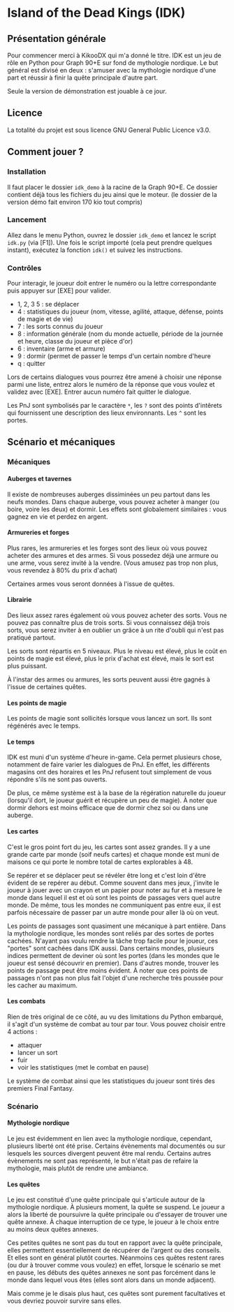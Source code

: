 # Island of the Dead Kings (IDK)

## Présentation générale

Pour commencer merci à KikooDX qui m'a donné le titre. IDK est un jeu de rôle en Python pour Graph 90+E sur fond de mythologie nordique. Le but général est divisé en deux : s'amuser avec la mythologie nordique d'une part et réussir à finir la quête principale d'autre part.

Seule la version de démonstration est jouable à ce jour.

## Licence

La totalité du projet est sous licence GNU General Public Licence v3.0.


## Comment jouer ?

### Installation

Il faut placer le dossier `idk_demo` à la racine de la Graph 90+E. Ce dossier contient déjà tous les fichiers du jeu ainsi que le moteur. (le dossier de la version démo fait environ 170 kio tout compris)

### Lancement

Allez dans le menu Python, ouvrez le dossier `idk_demo` et lancez le script `idk.py` (via [F1]). Une fois le script importé (cela peut prendre quelques instant), exécutez la fonction `idk()` et suivez les instructions.

### Contrôles

Pour interagir, le joueur doit entrer le numéro ou la lettre correspondante puis appuyer sur [EXE] pour valider.
 - 1, 2, 3 5 : se déplacer
 - 4 : statistiques du joueur (nom, vitesse, agilité, attaque, défense, points de magie et de vie)
 - 7 : les sorts connus du joueur
 - 8 : information générale (nom du monde actuelle, période de la journée et heure, classe du joueur et pièce d'or)
 - 6 : inventaire (arme et armure)
 - 9 : dormir (permet de passer le temps d'un certain nombre d'heure
 - q : quitter

Lors de certains dialogues vous pourrez être amené à choisir une réponse parmi une liste, entrez alors le numéro de la réponse que vous voulez et validez avec [EXE]. Entrer aucun numéro fait quitter le dialogue.

Les PnJ sont symbolisés par le caractère `*`, les `?` sont des points d'intêrets qui fournissent une description des lieux environnants. Les `^` sont les portes.

## Scénario et mécaniques

### Mécaniques

#### Auberges et tavernes

Il existe de nombreuses auberges dissiminées un peu partout dans les neufs mondes. Dans chaque auberge, vous pouvez acheter à manger (ou boire, voire les deux) et dormir. Les effets sont globalement similaires : vous gagnez en vie et perdez en argent.

#### Armureries et forges

Plus rares, les armureries et les forges sont des lieux où vous pouvez acheter des armures et des armes. Si vous possedez déjà une armure ou une arme, vous serez invité à la vendre. (Vous amusez pas trop non plus, vous revendez à 80% du prix d'achat)

Certaines armes vous seront données à l'issue de quêtes.

#### Librairie

Des lieux assez rares également où vous pouvez acheter des sorts. Vous ne pouvez pas connaître plus de trois sorts. Si vous connaissez déjà trois sorts, vous serez inviter à en oublier un grâce à un rite d'oubli qui n'est pas pratiqué partout.

Les sorts sont répartis en 5 niveaux. Plus le niveau est élevé, plus le coût en points de magie est élevé, plus le prix d'achat est élevé, mais le sort est plus puissant.

À l'instar des armes ou armures, les sorts peuvent aussi être gagnés à l'issue de certaines quêtes.

#### Les points de magie

Les points de magie sont sollicités lorsque vous lancez un sort. Ils sont régénérés avec le temps.

#### Le temps

IDK est muni d'un système d'heure in-game. Cela permet plusieurs chose, notamment de faire varier les dialogues de PnJ. En effet, les différents magasins ont des horaires et les PnJ refusent tout simplement de vous répondre s'ils ne sont pas ouverts.

De plus, ce même système est à la base de la régération naturelle du joueur (lorsqu'il dort, le joueur guérit et récupère un peu de magie). À noter que dormir dehors est moins efficace que de dormir chez soi ou dans une auberge.

#### Les cartes

C'est le gros point fort du jeu, les cartes sont assez grandes. Il y a une grande carte par monde (soif neufs cartes) et chaque monde est muni de maisons ce qui porte le nombre total de cartes explorables à 48.

Se repérer et se déplacer peut se révéler être long et c'est loin d'être évident de se repérer au début. Comme souvent dans mes jeux, j'invite le joueur à jouer avec un crayon et un papier pour noter au fur et à mesure le monde dans lequel il est et où sont les points de passages vers quel autre monde. De même, tous les mondes ne communiquent pas entre eux, il est parfois nécessaire de passer par un autre monde pour aller là où on veut.

Les points de passages sont quasiment une mécanique à part entière. Dans la mythologie nordique, les mondes sont reliés par des sortes de portes cachées. N'ayant pas voulu rendre la tâche trop facile pour le joueur, ces "portes" sont cachées dans IDK aussi. Dans certains mondes, plusieurs indices permettent de deviner où sont les portes (dans les mondes que le joueur est sensé découvrir en premier). Dans d'autres monde, trouver les points de passage peut être moins évident. À noter que ces points de passages n'ont pas non plus fait l'objet d'une recherche très poussée pour les cacher au maximum.

#### Les combats

Rien de très original de ce côté, au vu des limitations du Python embarqué, il s'agit d'un système de combat au tour par tour. Vous pouvez choisir entre 4 actions :
 - attaquer
 - lancer un sort
 - fuir
 - voir les statistiques (met le combat en pause)

Le système de combat ainsi que les statistiques du joueur sont tirés des premiers Final Fantasy.

### Scénario

#### Mythologie nordique

Le jeu est évidemment en lien avec la mythologie nordique, cependant, plusieurs liberté ont été prise. Certains évènements mal documentés ou sur lesquels les sources divergent peuvent être mal rendu. Certains autres évènements ne sont pas représenté, le but n'était pas de refaire la mythologie, mais plutôt de rendre une ambiance.

#### Les quêtes

Le jeu est constitué d'une quête principale qui s'articule autour de la mythologie nordique. À plusieurs moment, la quête se suspend. Le joueur a alors la liberté de poursuivre la quête principale ou d'essayer de trouver une quête annexe. À chaque interruption de ce type, le joueur à le choix entre au moins deux quêtes annexes. 

Ces petites quêtes ne sont pas du tout en rapport avec la quête principale, elles permettent essentiellement de récupérer de l'argent ou des conseils. Et elles sont en général plutôt courtes. Néanmoins ces quêtes restent rares (ou dur à trouver comme vous voulez) en effet, lorsque le scénario se met en pause, les débuts des quêtes annexes ne sont pas forcément dans le monde dans lequel vous êtes (elles sont alors dans un monde adjacent).

Mais comme je le disais plus haut, ces quêtes sont purement facultatives et vous devriez pouvoir survire sans elles.
